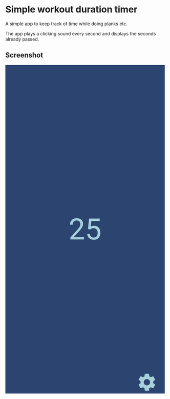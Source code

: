 # Simple workout duration timer

A simple app to keep track of time while doing planks etc.

The app plays a clicking sound every second and displays the seconds already passed.

## Screenshot

![screenshot](./docs/screenshot.png)